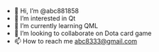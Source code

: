 - 👋 Hi, I’m @abc881858
- 👀 I’m interested in Qt
- 🌱 I’m currently learning QML
- 💞️ I’m looking to collaborate on Dota card game
- 📫 How to reach me abc8333@gmail.com

<!---
abc881858/abc881858 is a ✨ special ✨ repository because its `README.md` (this file) appears on your GitHub profile.
You can click the Preview link to take a look at your changes.
--->
